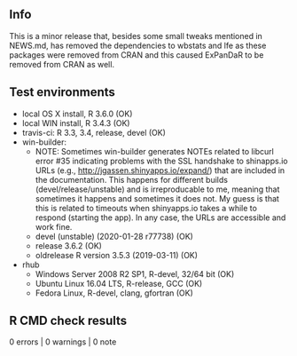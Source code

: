 ## Info

This is a minor release that, besides some small tweaks mentioned in NEWS.md,
has removed the dependencies to wbstats and lfe as these packages were removed 
from CRAN and this caused ExPanDaR to be removed from CRAN as well.


## Test environments
* local OS X install, R 3.6.0 (OK)
* local WIN install, R 3.4.3 (OK)
* travis-ci: R 3.3, 3.4, release, devel (OK)
* win-builder: 
  - NOTE: Sometimes win-builder generates NOTEs related to libcurl error #35 
    indicating problems with the SSL handshake to shinapps.io URLs 
    (e.g., http://jgassen.shinyapps.io/expand/) that are included in the 
    documentation. This happens for different builds (devel/release/unstable) 
    and is irreproducable to me, meaning that sometimes it happens and sometimes 
    it does not. My guess is that this is related to timeouts when shinyapps.io 
    takes a while to respond (starting the app). In any case, the URLs are 
    accessible and work fine.
  - devel (unstable) (2020-01-28 r77738) (OK)
  - release 3.6.2 (OK) 
  - oldrelease R version 3.5.3 (2019-03-11) (OK)
* rhub
  - Windows Server 2008 R2 SP1, R-devel, 32/64 bit (OK)
  - Ubuntu Linux 16.04 LTS, R-release, GCC (OK)
  - Fedora Linux, R-devel, clang, gfortran (OK)


## R CMD check results

0 errors | 0 warnings | 0 note
  
